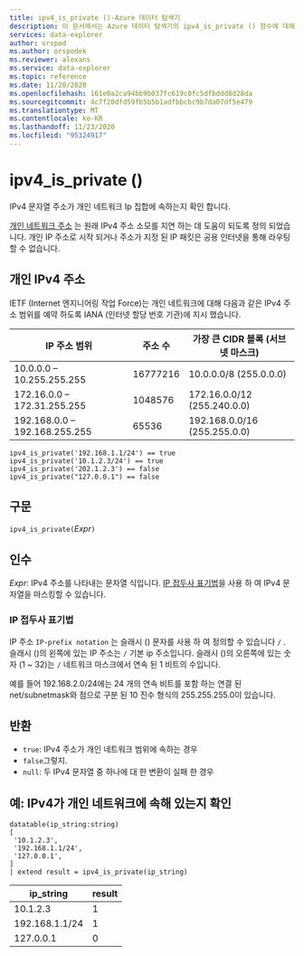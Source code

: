 ```yaml
---
title: ipv4_is_private ()-Azure 데이터 탐색기
description: 이 문서에서는 Azure 데이터 탐색기의 ipv4_is_private () 함수에 대해 설명 합니다.
services: data-explorer
author: orspod
ms.author: orspodek
ms.reviewer: alexans
ms.service: data-explorer
ms.topic: reference
ms.date: 11/20/2020
ms.openlocfilehash: 161e0a2ca94bb9b037fc619c0fc5dfbddd8d28da
ms.sourcegitcommit: 4c7f20dfd59fb5b5b1adfbbcbc9b7da07df5e479
ms.translationtype: MT
ms.contentlocale: ko-KR
ms.lasthandoff: 11/23/2020
ms.locfileid: "95324917"
---
```

# <a name="ipv4_is_private"></a>ipv4_is_private ()

IPv4 문자열 주소가 개인 네트워크 Ip 집합에 속하는지 확인 합니다.

[개인 네트워크 주소](https://en.wikipedia.org/wiki/Private_network) 는 원래 IPv4 주소 소모를 지연 하는 데 도움이 되도록 정의 되었습니다. 개인 IP 주소로 시작 되거나 주소가 지정 된 IP 패킷은 공용 인터넷을 통해 라우팅할 수 없습니다.

## <a name="private-ipv4-addresses"></a>개인 IPv4 주소

IETF (Internet 엔지니어링 작업 Force)는 개인 네트워크에 대해 다음과 같은 IPv4 주소 범위를 예약 하도록 IANA (인터넷 할당 번호 기관)에 지시 했습니다.

| IP 주소 범위|주소 수|가장 큰 CIDR 블록 (서브넷 마스크)|
|-----------------|-------------------|--------------------------------|
|10.0.0.0 – 10.255.255.255|16777216|10.0.0.0/8 (255.0.0.0)|
|172.16.0.0 – 172.31.255.255|1048576|172.16.0.0/12 (255.240.0.0)|
|192.168.0.0 – 192.168.255.255|65536|192.168.0.0/16 (255.255.0.0)|


```kusto
ipv4_is_private('192.168.1.1/24') == true
ipv4_is_private('10.1.2.3/24') == true
ipv4_is_private('202.1.2.3') == false
ipv4_is_private("127.0.0.1") == false
```

## <a name="syntax"></a>구문

`ipv4_is_private(`*Expr*`)`

## <a name="arguments"></a>인수

*Expr*: IPv4 주소를 나타내는 문자열 식입니다. [IP 접두사 표기법](#ip-prefix-notation)을 사용 하 여 IPv4 문자열을 마스킹할 수 있습니다.

### <a name="ip-prefix-notation"></a>IP 접두사 표기법

IP 주소 `IP-prefix notation` 는 슬래시 () 문자를 사용 하 여 정의할 수 있습니다 `/` . 슬래시 ()의 왼쪽에 있는 IP 주소는 `/` 기본 ip 주소입니다. 슬래시 ()의 오른쪽에 있는 숫자 (1 ~ 32)는 `/` 네트워크 마스크에서 연속 된 1 비트의 수입니다. 

예를 들어 192.168.2.0/24에는 24 개의 연속 비트를 포함 하는 연결 된 net/subnetmask와 점으로 구분 된 10 진수 형식의 255.255.255.0이 있습니다.

## <a name="returns"></a>반환

* `true`: IPv4 주소가 개인 네트워크 범위에 속하는 경우
*  `false`그렇지.
* `null`: 두 IPv4 문자열 중 하나에 대 한 변환이 실패 한 경우

## <a name="example-check-if-ipv4-belongs-to-a-private-network"></a>예: IPv4가 개인 네트워크에 속해 있는지 확인

<!-- csl: https://help.kusto.windows.net/Samples -->
```kusto
datatable(ip_string:string)
[
 '10.1.2.3',
 '192.168.1.1/24',
 '127.0.0.1',
]
| extend result = ipv4_is_private(ip_string)
```

|ip_string|result|
|---|---|
|10.1.2.3|1|
|192.168.1.1/24|1|
|127.0.0.1|0|
